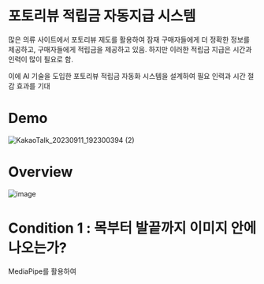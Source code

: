 # 포토리뷰 적립금 자동지급 시스템 
많은 의류 사이트에서 포토리뷰 제도를 활용하여 잠재 구매자들에게 더 정확한 정보를 제공하고, 구매자들에게 적립금을 제공하고 있음. 하지만 이러한 적립금 지급은 시간과 인력이 많이 필요로 함.  

이에 AI 기술을 도입한 포토리뷰 적립금 자동화 시스템을 설계하여 필요 인력과 시간 절감 효과를 기대

# Demo
![KakaoTalk_20230911_192300394 (2)](https://github.com/taemin-steve/Automatic-reserve-payment-system/assets/75752289/aecf3a8f-4320-4414-bb98-1e80fdb3e99c)

# Overview
![image](https://github.com/taemin-steve/taemin-steve/assets/75752289/e56c6c72-288b-4a8c-bd05-b5c2f3f2a632)

# Condition 1 : 목부터 발끝까지 이미지 안에 나오는가?
MediaPipe를 활용하여 
